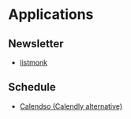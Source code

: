 # Applications

<!--
https://github.com/vkuznecovas/mouthful
https://github.com/meloalright/guora

Days
-->

## Newsletter

- [listmonk](/listmonk.md)

## Schedule

- [Calendso (Calendly alternative)](https://github.com/calendso/calendso)

<!--
Learning Management System (LMS)
Applicant Tracking System (ATS)
-->
